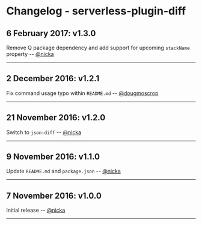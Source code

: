 # Changelog - serverless-plugin-diff

<a name="1.3.0"></a>
## 6 February 2017: v1.3.0

Remove Q package dependency and add support for upcoming `stackName` property -- [@nicka][@nicka]

---

<a name="1.2.1"></a>
## 2 December 2016: v1.2.1

Fix command usage typo within `README.md` -- [@dougmoscrop][@dougmoscrop]

---

<a name="1.2.0"></a>
## 21 November 2016: v1.2.0

Switch to `json-diff` -- [@nicka][@nicka]

---

<a name="1.1.0"></a>
## 9 November 2016: v1.1.0

Update `README.md` and `package.json` -- [@nicka][@nicka]

---

<a name="1.0.0"></a>
## 7 November 2016: v1.0.0

Initial release -- [@nicka][@nicka]

---

[@nicka]: https://github.com/nicka
[@dougmoscrop]: https://github.com/dougmoscrop
